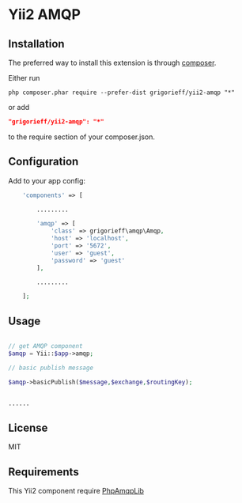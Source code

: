 Yii2 AMQP
=========


Installation
------------

The preferred way to install this extension is through [composer](http://getcomposer.org/download/).

Either run

```
php composer.phar require --prefer-dist grigorieff/yii2-amqp "*"
```

or add

```json
"grigorieff/yii2-amqp": "*"
```

to the require section of your composer.json.

Configuration
------------

Add to your app config:

```php
    'components' => [

        .........

        'amqp' => [
            'class' => grigorieff\amqp\Amqp,
            'host' => 'localhost',
            'port' => '5672',
            'user' => 'guest',
            'password' => 'guest'
        ],

        .........

    ];
```

Usage
-----

```php

// get AMQP component
$amqp = Yii::$app->amqp;

// basic publish message

$amqp->basicPublish($message,$exchange,$routingKey);


......

```

License
-------

MIT

Requirements
------------
This Yii2 component require [PhpAmqpLib][1]


[1]:https://github.com/videlalvaro/php-amqplib

